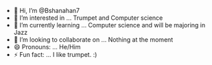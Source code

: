 - 👋 Hi, I’m @Bshanahan7
- 👀 I’m interested in ... Trumpet and Computer science
- 🌱 I’m currently learning ... Computer science and will be majoring in Jazz
- 💞️ I’m looking to collaborate on ... Nothing at the moment
- 😄 Pronouns: ... He/Him
- ⚡ Fun fact: ... I like trumpet. :)

<!---
Bshanahan7/Bshanahan7 is a ✨ special ✨ repository because its `README.md` (this file) appears on your GitHub profile.
You can click the Preview link to take a look at your changes.
--->
